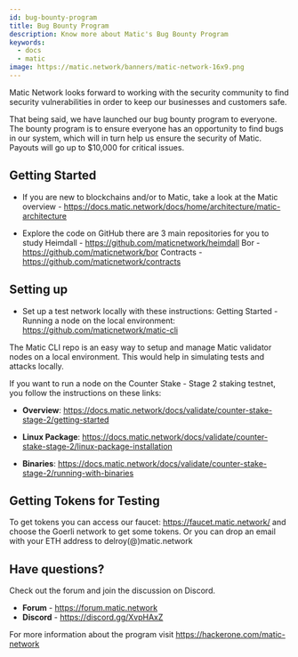 ```yaml
---
id: bug-bounty-program
title: Bug Bounty Program
description: Know more about Matic's Bug Bounty Program
keywords:
  - docs
  - matic
image: https://matic.network/banners/matic-network-16x9.png 
---
```


Matic Network looks forward to working with the security community to find security vulnerabilities in order to keep our businesses and customers safe.

That being said, we have launched our bug bounty program to everyone. The bounty program is to ensure everyone has an opportunity to find bugs in our system, which will in turn help us ensure the security of Matic. Payouts will go up to $10,000 for critical issues.

## Getting Started
* If you are new to blockchains and/or to Matic, take a look at the Matic overview - https://docs.matic.network/docs/home/architecture/matic-architecture

* Explore the code on GitHub there are 3 main repositories for you to study
Heimdall - https://github.com/maticnetwork/heimdall
Bor - https://github.com/maticnetwork/bor
Contracts - https://github.com/maticnetwork/contracts 

## Setting up
* Set up a test network locally with these instructions: Getting Started - Running a node on the local environment: https://github.com/maticnetwork/matic-cli

The Matic CLI repo is an easy way to setup and manage Matic validator nodes on a local environment. This would help in simulating tests and attacks locally.


If you want to run a node on the Counter Stake - Stage 2 staking testnet, you follow the instructions on these links:

* **Overview**: https://docs.matic.network/docs/validate/counter-stake-stage-2/getting-started

* **Linux Package**: https://docs.matic.network/docs/validate/counter-stake-stage-2/linux-package-installation

* **Binaries**: https://docs.matic.network/docs/validate/counter-stake-stage-2/running-with-binaries

## Getting Tokens for Testing

To get tokens you can access our faucet: https://faucet.matic.network/ and choose the Goerli network to get some tokens. Or you can drop an email with your ETH address to delroy(@)matic.network

## Have questions?

Check out the forum and join the discussion on Discord.
* **Forum** - https://forum.matic.network
* **Discord** - https://discord.gg/XvpHAxZ

For more information about the program visit https://hackerone.com/matic-network